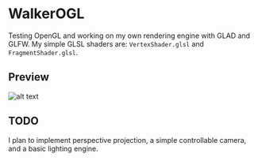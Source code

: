 # WalkerOGL

Testing OpenGL and working on my own rendering engine with GLAD and GLFW. My simple GLSL shaders are: `VertexShader.glsl` and `FragmentShader.glsl`.

## Preview
![alt text](https://i.imgur.com/Ydxuixe.png)

## TODO
I plan to implement perspective projection, a simple controllable camera, and a basic lighting engine.
